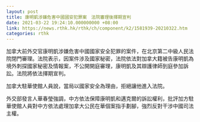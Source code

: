 ```yaml
---
layout: post
title: 康明凱涉嫌危害中國國安犯罪案　法院審理後擇期宣判
date: 2021-03-22 19:24:10.000000000 +08:00
link: https://news.rthk.hk/rthk/ch/component/k2/1581939-20210322.htm
categories: rthk
---
```


加拿大前外交官康明凱涉嫌危害中國國家安全犯罪的案件，在北京第二中級人民法院閉門審理。法院表示，因案件涉及國家秘密，法院依法對加拿大籍被告康明凱為境外刺探國家秘密及情報案，不公開開庭審理，康明凱及其辯護律師到庭參加訴訟。法院將依法擇期宣判。

加拿大駐華使館人員說，當局以國家安全為理由，拒絕讓他進入法院。

外交部發言人華春瑩強調，中方依法保障康明凱和邁克爾的訴訟權利，批評加方駐華使館人員對中方依法處理加拿大公民在華個案指手劃腳，強烈反對干涉中國司法主權。
